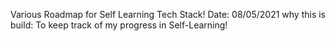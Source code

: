 Various Roadmap for Self Learning Tech Stack!
Date: 08/05/2021
why this is build: To keep track of my progress in Self-Learning!